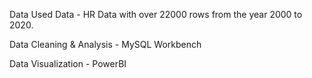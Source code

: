 Data Used
Data - HR Data with over 22000 rows from the year 2000 to 2020.

Data Cleaning & Analysis - MySQL Workbench

Data Visualization - PowerBI
